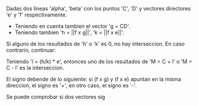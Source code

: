 

Dadas dos lineas 'alpha', 'beta' con los puntos 'C', 'D' y vectores 
directores 'e' y 'f' respectivamente.

- Teniendo en cuenta tambien el vector 'g = CD'. 
- Teniendo tambien 'h = ||f x g||', 'k = ||f x e||'.

Si alguno de los resultados de 'h' o 'k' es 0, no hay interseccion.
En caso contrario, continuar:

Teniendo 'l = (h/k) * e', entonces uno de los resultados de 'M = C + l'
o 'M = C - l' es la interseccion.

El signo debende de lo siguiente: si (f x g) y (f x e) apuntan en la misma 
direccion, el signo es '+', en otro caso, el signo es '-'.

Se puede comprobar si dos vectores sig